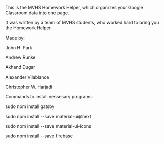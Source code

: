 This is the MVHS Homework Helper, which organizes your Google Classroom data into one page.

It was written by a team of MVHS students, who worked hard to bring you the Homework Helper.

Made by:

John H. Park

Andrew Runke

Akhand Dugar

Alexander Vilablance 

Christopher W. Harjadi

Commands to install nessesary programs:

sudo npm install gatsby

sudo npm install --save material-ui@next

sudo npm install --save material-ui-icons

sudo npm install --save firebase

